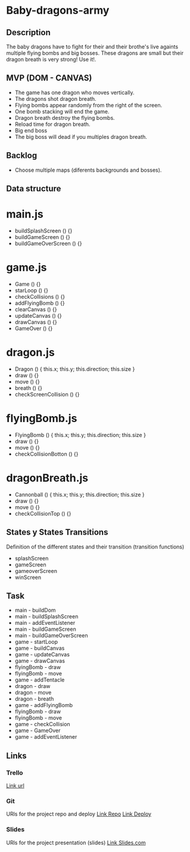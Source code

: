 # Baby-dragons-army
## Description
The baby dragons have to fight for their and their brothe's live againts multiple flying bombs and big bosses. These dragons are small but their dragon breath is very strong! Use it!.

## MVP (DOM - CANVAS)
- The game has one dragon who moves vertically.
- The dragons shot dragon breath.
- Flying bombs appear randomly from the right of the screen.
- One bomb stacking will end the game.
- Dragon breath destroy the flying bombs.
- Reload time for dragon breath.
- Big end boss
- The big boss will dead if you multiples dragon breath.

## Backlog
- Choose multiple maps (diferents backgrounds and bosses).

## Data structure
# main.js

- buildSplashScreen () {}
- buildGameScreen () {}
- buildGameOverScreen () {}

# game.js
- Game () {}
- starLoop () {}
- checkCollisions () {}
- addFlyingBomb () {}
- clearCanvas () {}
- updateCanvas () {}
- drawCanvas () {}
- GameOver () {}

# dragon.js 

- Dragon () {
    this.x;
    this.y;
    this.direction;
    this.size
}
- draw () {}
- move () {}
- breath () {}
- checkScreenCollision () {}

# flyingBomb.js 

- FlyingBomb () {
    this.x;
    this.y;
    this.direction;
    this.size
}
- draw () {}
- move () {}
- checkCollisionBotton () {}

# dragonBreath.js 

- Cannonball () {
    this.x;
    this.y;
    this.direction;
    this.size
}
- draw () {}
- move () {}
- checkCollisionTop () {}

## States y States Transitions
Definition of the different states and their transition (transition functions)

- splashScreen
- gameScreen
- gameoverScreen
- winScreen


## Task
- main - buildDom
- main - buildSplashScreen
- main - addEventListener
- main - buildGameScreen
- main - buildGameOverScreen
- game - startLoop
- game - buildCanvas
- game - updateCanvas
- game - drawCanvas
- flyingBomb - draw
- flyingBomb - move
- game - addTentacle
- dragon - draw
- dragon - move
- dragon - breath
- game - addFlyingBomb 
- flyingBomb  - draw
- flyingBomb  - move
- game - checkCollision
- game - GameOver
- game - addEventListener

## Links


### Trello
[Link url](https://trello.com/b/uGwsCaER/baby-dragons-army)


### Git
URls for the project repo and deploy
[Link Repo](http://github.com)
[Link Deploy](http://github.com)


### Slides
URls for the project presentation (slides)
[Link Slides.com](http://slides.com)
